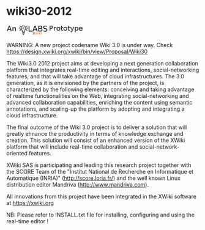 # wiki30-2012

[![XWiki labs logo](https://raw.githubusercontent.com/xwiki-labs/xwiki-labs-logo/master/projects/xwikilabs/xwikilabsprototype.png "XWiki labs")](https://labs.xwiki.com/xwiki/bin/view/Projects/XWikiLabsPrototype)

WARNING: A new project codename Wiki 3.0 is under way. Check https://design.xwiki.org/xwiki/bin/view/Proposal/Wiki30

The Wiki3.0 2012 project aims at developing a next generation collaboration
platform that integrates real-time editing and interactions,
social-networking features, and that will take advantage of cloud
infrastructures. The 3.0 generation, as it is envisioned by the partners
of the project, is characterized by the following elements: conceiving
and taking advantage of realtime functionalities on the Web, integrating
social-networking and advanced collaboration capabilities, enriching the
content using semantic annotations, and scaling-up the platform by adopting
and integrating a cloud infrastructure.

The final outcome of the Wiki 3.0 project is to deliver a solution that
will greatly ehnance the productivity in terms of knowledge exchange
and creation. This solution will consist of an enhanced version of
the XWiki platform that will include real-time collaboration and
social-network-oriented features.

XWiki SAS is participating and leading this research project together with
the SCORE Team of the "Institut National de Recherche en Informatique et
Automatique (INRIA)" (http://score.loria.fr/) and the well known Linux
distribution editor Mandriva (http://www.mandriva.com).

All innovations from this project have been integrated in the XWiki software at https://xwiki.org

NB: Please refer to INSTALL.txt file for installing, configuring and using the real-time editor !
